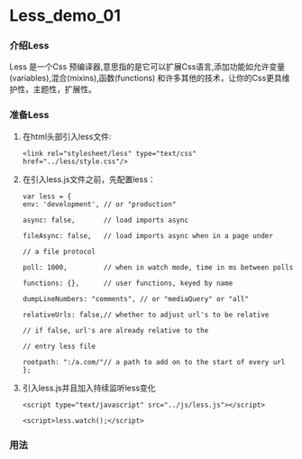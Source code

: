 # Less_demo_01
### 介绍Less
   Less 是一个Css 预编译器,意思指的是它可以扩展Css语言,添加功能如允许变量(variables),混合(mixins),函数(functions) 和许多其他的技术，让你的Css更具维护性，主题性，扩展性。
### 准备Less
1. 在html头部引入less文件:
 
    ```
    <link rel="stylesheet/less" type="text/css" href="../less/style.css"/>
    ```
    
2. 在引入less.js文件之前，先配置less：
 
 	```
 	var less = {
    env: 'development', // or "production"
    
    async: false,       // load imports async
    
    fileAsync: false,   // load imports async when in a page under   
    
    // a file protocol        
    
    poll: 1000,         // when in watch mode, time in ms between polls
    
    functions: {},      // user functions, keyed by name
    
    dumpLineNumbers: "comments", // or "mediaQuery" or "all"
    
    relativeUrls: false,// whether to adjust url's to be relative
    
    // if false, url's are already relative to the
    
    // entry less file
    
    rootpath: ":/a.com/"// a path to add on to the start of every url
   	};
   	```
   	
3. 引入less.js并且加入持续监听less变化

    ```
    <script type="text/javascript" src="../js/less.js"></script>
    
    <script>less.watch();</script>
    ```
### 用法
    
   